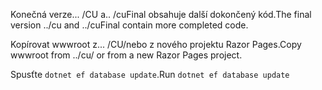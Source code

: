 <span data-ttu-id="ee63a-101">Konečná verze... /CU a.. /cuFinal obsahuje další dokončený kód.</span><span class="sxs-lookup"><span data-stu-id="ee63a-101">The final version ../cu and ../cuFinal contain more completed code.</span></span>

<span data-ttu-id="ee63a-102">Kopírovat wwwroot z... /CU/nebo z nového projektu Razor Pages.</span><span class="sxs-lookup"><span data-stu-id="ee63a-102">Copy wwwroot from ../cu/ or from a new Razor Pages project.</span></span>

<span data-ttu-id="ee63a-103">Spusťte `dotnet ef database update`.</span><span class="sxs-lookup"><span data-stu-id="ee63a-103">Run `dotnet ef database update`</span></span>
